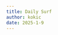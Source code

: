 ```yaml
---
title: Daily Surf
author: kokic
date: 2025-1-9
---
```


[](/daily-surf/nvidia-fps-gpu-cpu.md#:embed)
